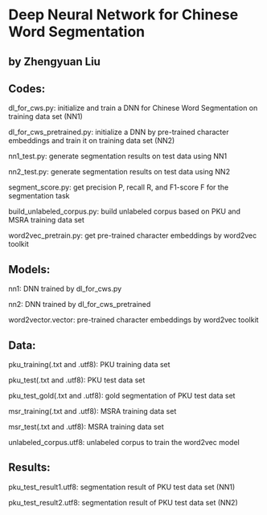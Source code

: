 # Deep Neural Network for Chinese Word Segmentation
## by Zhengyuan Liu

## Codes:
dl_for_cws.py: initialize and train a DNN for Chinese Word Segmentation on training data set (NN1)

dl_for_cws_pretrained.py: initialize a DNN by pre-trained character embeddings and train it on training data set (NN2)

nn1_test.py: generate segmentation results on test data using NN1

nn2_test.py: generate segmentation results on test data using NN2

segment_score.py: get precision P, recall R, and F1-score F for the segmentation task

build_unlabeled_corpus.py: build unlabeled corpus based on PKU and MSRA training data set

word2vec_pretrain.py: get pre-trained character embeddings by word2vec toolkit

## Models:
nn1: DNN trained by dl_for_cws.py

nn2: DNN trained by dl_for_cws_pretrained

word2vector.vector: pre-trained character embeddings by word2vec toolkit

## Data:
pku_training(.txt and .utf8): PKU training data set

pku_test(.txt and .utf8): PKU test data set

pku_test_gold(.txt and .utf8): gold segmentation of PKU test data set

msr_training(.txt and .utf8): MSRA training data set

msr_test(.txt and .utf8): MSRA training data set

unlabeled_corpus.utf8: unlabeled corpus to train the word2vec model

## Results:
pku_test_result1.utf8: segmentation result of PKU test data set (NN1)

pku_test_result2.utf8: segmentation result of PKU test data set (NN2)
